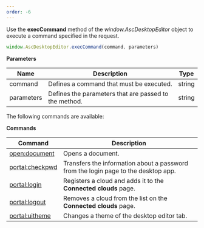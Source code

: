 ```yaml
---
order: -6
---
```


Use the **execCommand** method of the *window\.AscDesktopEditor* object to execute a command specified in the request.

``` ts
window.AscDesktopEditor.execCommand(command, parameters)
```

**Parameters**

| Name       | Description                                           | Type   |
| ---------- | ----------------------------------------------------- | ------ |
| command    | Defines a command that must be executed.              | string |
| parameters | Defines the parameters that are passed to the method. | string |

The following commands are available:

**Commands**

| Command                                                    | Description                                                                        |
| ---------------------------------------------------------- | ---------------------------------------------------------------------------------- |
| [open:document](../Opening%20documents/index.md)           | Opens a document.                                                                  |
| [portal:checkpwd](../Encryption/Key%20generation/index.md) | Transfers the information about a password from the login page to the desktop app. |
| [portal:login](../Login%20and%20logout/index.md#login)     | Registers a cloud and adds it to the **Connected clouds** page.                    |
| [portal:logout](../Login%20and%20logout/index.md#logout)   | Removes a cloud from the list on the **Connected clouds** page.                    |
| [portal:uitheme](../Changing%20a%20theme/index.md)         | Changes a theme of the desktop editor tab.                                         |
